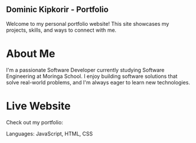 ## Dominic Kipkorir - Portfolio

Welcome to my personal portfolio website! This site showcases my projects, skills, and ways to connect with me.

# About Me

I'm a passionate Software Developer currently studying Software Engineering at Moringa School. I enjoy building software solutions that solve real-world problems, and I'm always eager to learn new technologies.

# Live Website

Check out my portfolio: 


Languages:  JavaScript, HTML, CSS


